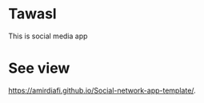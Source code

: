 # Tawasl
This is social media app
# See view
https://amirdiafi.github.io/Social-network-app-template/.
